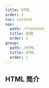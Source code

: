 ```yaml
---
title: HTML
order: 1
toc: content
nav:
  path: /frontend
  title: 前端
  order: 1
group:
  path: /HTML
  title: HTML
  order: 1
---
```


## HTML 简介
